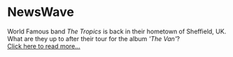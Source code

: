 <h1>NewsWave</h1>
</hr>
<p> World Famous band <em>The Tropics</em> is back in their hometown of Sheffield, UK. What are they up to after their tour for the album <i>'The Van'</i>?</br>
<a href="/BasicWebDesign/NewsArticle.html" target="blank">Click here to read more...</a></p>
